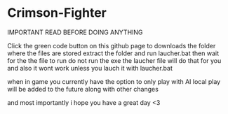 # Crimson-Fighter
IMPORTANT READ BEFORE DOING ANYTHING

Click the green code button on this github page to downloads the folder where the files are stored extract the folder
and run laucher.bat then wait for the the file to run do not run the exe the laucher file will do that for you and also it wont work unless you lauch it with laucher.bat

when in game you currently have the option to only play with AI local play will be added to the future along with other changes

and most importantly i hope you have a great day <3
